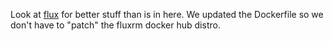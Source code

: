 Look at [flux](https://github.com/DrCuff/hpc/flux) for better stuff than is in here.  We updated the Dockerfile so we don't have to "patch" the fluxrm docker hub distro.
